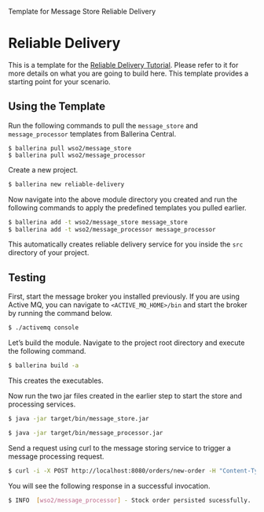 Template for Message Store Reliable Delivery

# Reliable Delivery 

This is a template for the [Reliable Delivery Tutorial](https://ei.docs.wso2.com/en/latest/ballerina-integrator/learn/tutorials/messaging-integrations/reliable-delivery/1/). Please refer to it for more details on what you are going to build here. This template provides a starting point for your scenario. 


## Using the Template

Run the following commands to pull the `message_store` and `message_processor` templates from Ballerina Central.

```
$ ballerina pull wso2/message_store
$ ballerina pull wso2/message_processor
```

Create a new project.

```bash
$ ballerina new reliable-delivery
```

Now navigate into the above module directory you created and run the following commands to apply the predefined templates you pulled earlier.

```bash
$ ballerina add -t wso2/message_store message_store
$ ballerina add -t wso2/message_processor message_processor
```

This automatically creates reliable delivery service for you inside the `src` directory of your project.  

## Testing

First, start the message broker you installed previously. If you are using Active MQ, you can navigate to `<ACTIVE_MQ_HOME>/bin` 
and start the broker by running the command below.

```bash
$ ./activemq console
```

Let’s build the module. Navigate to the project root directory and execute the following command.

```bash
$ ballerina build -a 
```

This creates the executables.

Now run the two jar files created in the earlier step to start the store and processing services.

```bash
$ java -jar target/bin/message_store.jar
```

```bash
$ java -jar target/bin/message_processor.jar
```

Send a request using curl to the message storing service to trigger a message processing request.

```bash
$ curl -i -X POST http://localhost:8080/orders/new-order -H "Content-Type: application/json" --data-binary "@/resources/input.json"
```

You will see the following response in a successful invocation. 

```bash
$ INFO  [wso2/message_processor] - Stock order persisted sucessfully. 
```
